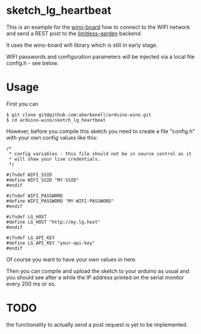 # sketch_lg_heartbeat

This is an example for the  [wino-board](http://www.wino-board.com)
how to connect to the WIFI network and send a REST post to the
[limitless-garden](https://github.com/abarbanell/limitless-garden)
backend.

It uses the wino-board wifi library which is still in early stage.


WIFI passwords and configuration parameters will be injected via a local
file config.h - see below.


# Usage

First you can 

```
$ git clone git@github.com:abarbanell/arduino-wino.git
$ cd arduino-wino/sketch_lg_heartbeat
```

However, before you compile this sketch you need to create a file
"config.h" with your own config values like this: 

```
/*
 * config variables - this file should not be in source control as it 
 * will show your live credentials.
 */

#ifndef WIFI_SSID
#define WIFI_SSID "MY-SSID"
#endif

#ifndef WIFI_PASSWORD
#define WIFI_PASSWORD "MY-WIFI-PASSWORD"
#endif

#ifndef LG_HOST
#define LG_HOST "http://my.lg.host"
#endif

#ifndef LG_API_KEY
#define LG_API_KEY "your-api-key"
#endif

```

Of course you want to have your own values in here. 

Then you can compile and upload the sketch to your arduino as usual and
you should see after a while the IP address printed on the serial monitor
every 200 ms or so. 

# TODO

the functionality to actually send a post request is yet to be implemented.

